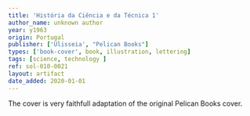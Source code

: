 ```yaml
---
title: 'História da Ciência e da Técnica 1'
author_name: unknown author
year: y1963
origin: Portugal
publisher: ['Ulisseia', "Pelican Books"]
types: ['book-cover', book, illustration, lettering]
tags: [science, technology ]
ref: sol-010-0021
layout: artifact
date_added: 2020-01-01
---
```

The cover is very faithfull adaptation of the original Pelican Books cover.
